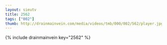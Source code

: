 ```yaml
--- 
layout: sieutv
title: 2562
tags: ["002"]
thumb: http://drainmainvein.com/media/videos/tmb/000/002/562/player.jpg
---
```

{% include drainmainvein key="2562" %} 
